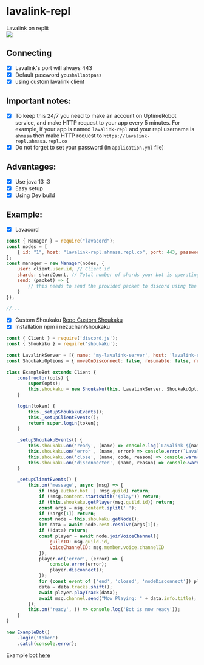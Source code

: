 # lavalink-repl
Lavalink on replit
<br>
<a href="https://repl.it/github/kagchi/lavalink-repl"><img src="https://img.shields.io/badge/REPL-FORK-green"></a>
## Connecting
- [x] Lavalink's port will always 443
- [x] Default password `youshallnotpass`
- [x] using custom lavalink client

## Important notes:
- [x] To keep this 24/7 you need to make an account on UptimeRobot service, and make HTTP request to your app every 5 minutes. For example, if your app is named `lavalink-repl` and your repl username is `ahmasa` then make HTTP request to `https://lavalink-repl.ahmasa.repl.co`
- [x] Do not forget to set your password (in `application.yml` file)

## Advantages:
- [x] Use java 13 :3
- [x] Easy setup
- [x] Using Dev build

## Example:
- [x] Lavacord
```js
const { Manager } = require("lavacord");
const nodes = [
    { id: "1", host: "lavalink-repl.ahmasa.repl.co", port: 443, password: "youshallnotpass" }
];
const manager = new Manager(nodes, {
    user: client.user.id, // Client id
    shards: shardCount, // Total number of shards your bot is operating on
    send: (packet) => {
        // this needs to send the provided packet to discord using the method from your library. use the @lavacord package for the discord library you use if you don't understand this
    }
});

//...
```

- [x] Custom Shoukaku [Repo Custom Shoukaku](https://github.com/NezuChan/shoukaku)
- [x] Installation npm i nezuchan/shoukaku
```js
const { Client } = require('discord.js');
const { Shoukaku } = require('shoukaku');
 
const LavalinkServer = [{ name: 'my-lavalink-server', host: 'lavalink-repl.ahmasa.repl.co', port: 443, auth: 'youshallnotpass', secure: true }];
const ShoukakuOptions = { moveOnDisconnect: false, resumable: false, resumableTimeout: 30, reconnectTries: 2, restTimeout: 10000 };
 
class ExampleBot extends Client {
    constructor(opts) {
        super(opts);
        this.shoukaku = new Shoukaku(this, LavalinkServer, ShoukakuOptions);
    }
 
    login(token) {
        this._setupShoukakuEvents();
        this._setupClientEvents();
        return super.login(token);
    }
 
    _setupShoukakuEvents() {
        this.shoukaku.on('ready', (name) => console.log(`Lavalink ${name}: Ready!`));
        this.shoukaku.on('error', (name, error) => console.error(`Lavalink ${name}: Error Caught,`, error));
        this.shoukaku.on('close', (name, code, reason) => console.warn(`Lavalink ${name}: Closed, Code ${code}, Reason ${reason || 'No reason'}`));
        this.shoukaku.on('disconnected', (name, reason) => console.warn(`Lavalink ${name}: Disconnected, Reason ${reason || 'No reason'}`));
    }
 
    _setupClientEvents() {
        this.on('message', async (msg) => {
            if (msg.author.bot || !msg.guild) return;
            if (!msg.content.startsWith('$play')) return;
            if (this.shoukaku.getPlayer(msg.guild.id)) return;
            const args = msg.content.split(' ');
            if (!args[1]) return;
            const node = this.shoukaku.getNode();
            let data = await node.rest.resolve(args[1]);
            if (!data) return;
            const player = await node.joinVoiceChannel({
                guildID: msg.guild.id,
                voiceChannelID: msg.member.voice.channelID
            }); 
            player.on('error', (error) => {
                console.error(error);
                player.disconnect();
            });
            for (const event of ['end', 'closed', 'nodeDisconnect']) player.on(event, () => player.disconnect());
            data = data.tracks.shift();
            await player.playTrack(data); 
            await msg.channel.send("Now Playing: " + data.info.title);
        });
        this.on('ready', () => console.log('Bot is now ready'));
    }
}
 
new ExampleBot()
    .login('token')
    .catch(console.error);
```
Example bot [here](https://github.com/Allvaa/lavalink-musicbot)
